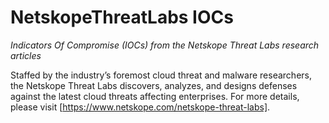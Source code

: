 # NetskopeThreatLabs IOCs
_Indicators Of Compromise (IOCs) from the Netskope Threat Labs research articles_

Staffed by the industry’s foremost cloud threat and malware researchers, the Netskope Threat Labs discovers, analyzes, and designs defenses against the latest cloud threats affecting enterprises.
For more details, please visit [https://www.netskope.com/netskope-threat-labs].
